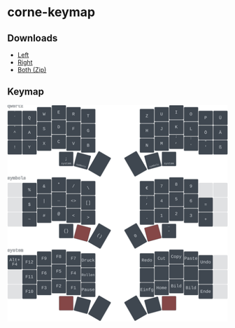 # corne-keymap

## Downloads

* [Left](https://github.com/jbruell/corne-keymap/releases/latest/download/corne_left-nice_nano_v2-zmk.uf2)
* [Right](https://github.com/jbruell/corne-keymap/releases/latest/download/corne_right-nice_nano_v2-zmk.uf2)
* [Both (Zip)](https://github.com/jbruell/corne-keymap/releases/latest/download/firmware.zip)

## Keymap

![Keymap](./keymap-drawer/corne.svg)